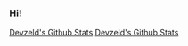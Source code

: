 ### Hi!
[Devzeld's Github Stats](https://github-readme-stats-one-rosy.vercel.app/apiusername=devzeld&hide_title=true&hide_border=true&show_icons=true&count_private=true&line_height=21&theme=dracula)
[Devzeld's Github Stats](https://github-readme-stats-one-rosy.vercel.app/api/top-langs/?username=devzeld&hide_title=true&hide_border=true&layout=compact&hide=html&theme=dracula)

